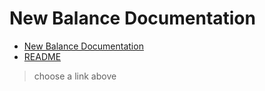 # New Balance Documentation

- [New Balance Documentation](https://juliogn.github.io/newbalance.html)
- [README](https://github.com/julioGN/julioGN.github.io/blob/main/README.md)

> choose a link above
